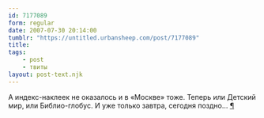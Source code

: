 ```yaml
---
id: 7177089
form: regular
date: 2007-07-30 20:14:00
tumblr: "https://untitled.urbansheep.com/post/7177089"
title:
tags:
    - post
    - твиты
layout: post-text.njk
---
```


<p>А индекс-наклеек не оказалось и в «Москве» тоже. Теперь или Детский мир, или Библио-глобус. И уже только завтра, сегодня поздно&hellip; <a href="http://twitter.com/urbansheep/statuses/176728382">¶</a></p>

